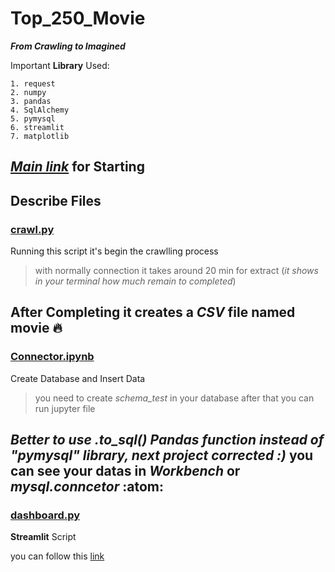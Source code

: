 # Top_250_Movie
***From Crawling to Imagined***

Important **Library** Used:
```
1. request
2. numpy
3. pandas
4. SqlAlchemy
5. pymysql
6. streamlit
7. matplotlib
```
[_Main link_](https://www.imdb.com/chart/top/?ref_=nv_mv_250) for Starting
---
## Describe Files
### [crawl.py]([crawl.py](https://github.com/Mahdi-mghs/Top_250_Movie/blob/master/crawl.py))
Running this script it's begin the crawlling process
> with normally connection it takes around 20 min for extract (*it shows in your terminal how much remain to completed*)

After Completing it creates a _CSV_ file named **movie** :fire:
---
### [Connector.ipynb]([connector.ipynb](https://github.com/Mahdi-mghs/Top_250_Movie/blob/master/connector.ipynb))
Create Database and Insert Data
> you need to create _schema\_test_ in your database after that you can run jupyter file

*Better to use .to_sql() Pandas function instead of "pymysql" library, next project corrected :)*
you can see your datas in _Workbench_ or _mysql.conncetor_ :atom:
---
### [dashboard.py](dashboard.py](https://github.com/Mahdi-mghs/Top_250_Movie/blob/master/dashboard.py))
**Streamlit** Script

you can follow this [link](https://github.com/)